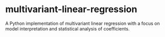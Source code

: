 # multivariant-linear-regression
A Python implementation of multivariant linear regression with a focus on model interpretation and statistical analysis of coefficients.
